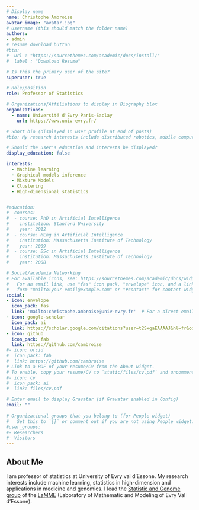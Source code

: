 ```yaml
---
# Display name
name: Christophe Ambroise
avatar_image: "avatar.jpg"
# Username (this should match the folder name)
authors:
- admin
# resume download button
#btn:
#- url : "https://sourcethemes.com/academic/docs/install/"
#  label : "Download Resume"

# Is this the primary user of the site?
superuser: true

# Role/position
role: Professor of Statistics

# Organizations/Affiliations to display in Biography blox
organizations:
  - name: Université d'Évry Paris-Saclay 
    url: https://www.univ-evry.fr/

# Short bio (displayed in user profile at end of posts)
#bio: My research interests include distributed robotics, mobile computing and programmable matter.

# Should the user's education and interests be displayed?
display_education: false

interests:
  - Machine learning
  - Graphical models inference
  - Mixture Models
  - Clustering
  - High-dimensional statistics


#education:
#  courses:
#  - course: PhD in Artificial Intelligence
#    institution: Stanford University
#    year: 2012
#  - course: MEng in Artificial Intelligence
#    institution: Massachusetts Institute of Technology
#    year: 2009
#  - course: BSc in Artificial Intelligence
#    institution: Massachusetts Institute of Technology
#    year: 2008

# Social/academia Networking
# For available icons, see: https://sourcethemes.com/academic/docs/widgets/#icons
#   For an email link, use "fas" icon pack, "envelope" icon, and a link in the
#   form "mailto:your-email@example.com" or "#contact" for contact widget.
social:
- icon: envelope
  icon_pack: fas
  link: 'mailto:christophe.ambroise@univ-evry.fr'  # For a direct email link, use "mailto:test@example.org".
- icon: google-scholar
  icon_pack: ai
  link: https://scholar.google.com/citations?user=t2SxgaEAAAAJ&hl=fr&oi=ao
- icon: github
  icon_pack: fab
  link: https://github.com/cambroise
#- icon: orcid
#  icon_pack: fab
#  link: https://github.com/cambroise
# Link to a PDF of your resume/CV from the About widget.
# To enable, copy your resume/CV to `static/files/cv.pdf` and uncomment the lines below.  
#- icon: cv
#  icon_pack: ai
#  link: files/cv.pdf

# Enter email to display Gravatar (if Gravatar enabled in Config)
email: ""
  
# Organizational groups that you belong to (for People widget)
#   Set this to `[]` or comment out if you are not using People widget.  
#user_groups:
#- Researchers
#- Visitors
---
```



## About Me

I am professor of statistics at University of Evry val d’Essone. My research interests include machine learning, statistics in high-dimension and applications in medicine and genomics. I lead the [Statistic and Genome group](http://www.math-evry.cnrs.fr/sg/welcome) of the [LaMME](http://www.math-evry.cnrs.fr/doku.php) (Laboratory of Mathematic and Modeling of Evry Val d’Essone).